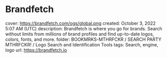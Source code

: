 # Brandfetch

cover: https://brandfetch.com/ogs/global.png
created: October 3, 2022 5:07 AM (UTC)
description: Brandfetch is where you go for brands. Search without limits from millions of brand profiles and find up-to-date logos, colors, fonts, and more.
folder: BOOKMRKS-MTHRFCKR / SEARCH PARTY MTHRFCKR! / Logo Search and Identification Tools
tags: Search, engine, logo
url: https://brandfetch.io